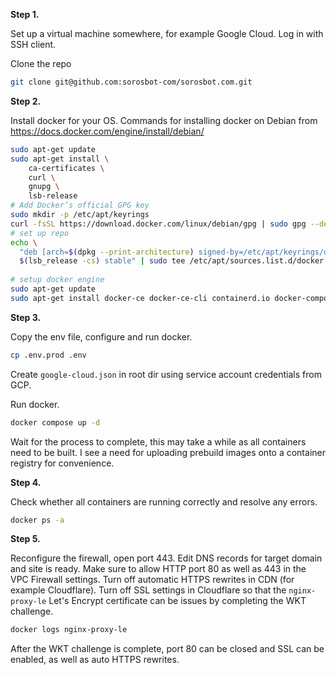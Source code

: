 **Step 1.**  

Set up a virtual machine somewhere, for example Google Cloud. Log in with SSH client.

Clone the repo
```bash
git clone git@github.com:sorosbot-com/sorosbot.com.git
```

**Step 2.**  

Install docker for your OS.
Commands for installing docker on Debian from https://docs.docker.com/engine/install/debian/
```bash
sudo apt-get update
sudo apt-get install \
    ca-certificates \
    curl \
    gnupg \
    lsb-release
# Add Docker’s official GPG key
sudo mkdir -p /etc/apt/keyrings
curl -fsSL https://download.docker.com/linux/debian/gpg | sudo gpg --dearmor -o /etc/apt/keyrings/docker.gpg
# set up repo
echo \
  "deb [arch=$(dpkg --print-architecture) signed-by=/etc/apt/keyrings/docker.gpg] https://download.docker.com/linux/debian \
  $(lsb_release -cs) stable" | sudo tee /etc/apt/sources.list.d/docker.list > /dev/null
  
# setup docker engine
sudo apt-get update
sudo apt-get install docker-ce docker-ce-cli containerd.io docker-compose-plugin
```

**Step 3.**  

Copy the env file, configure and run docker.
```bash
cp .env.prod .env
```
Create `google-cloud.json` in root dir using service account credentials from GCP.

Run docker.
```bash
docker compose up -d
```
Wait for the process to complete, this may take a while as all containers need to be built. I see a need for uploading prebuild images onto a container registry for convenience.

**Step 4.**  

Check whether all containers are running correctly and resolve any errors.
```bash
docker ps -a
```

**Step 5.**  

Reconfigure the firewall, open port 443. Edit DNS records for target domain and site is ready.
Make sure to allow HTTP port 80 as well as 443 in the VPC Firewall settings.
Turn off automatic HTTPS rewrites in CDN (for example Cloudflare).
Turn off SSL settings in Cloudflare so that the `nginx-proxy-le` Let's Encrypt certificate can be issues by completing the WKT challenge.

```bash
docker logs nginx-proxy-le
```
After the WKT challenge is complete, port 80 can be closed and SSL can be enabled, as well as auto HTTPS rewrites.